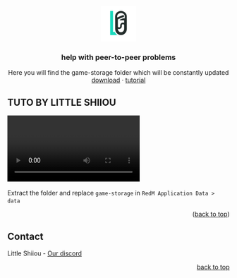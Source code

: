 <a name="readme-top"></a>

<br />
<div align="center">
  <a href="https://github.com/LittleShiiouDEV/help-redm-p2p">
    <img src="images/ls7ce.png" alt="Logo" width="80" height="80">
  </a>

  <h3 align="center">help with peer-to-peer problems</h3>

  <p align="center">
    Here you will find the game-storage folder which will be constantly updated
    <br />
    <a href="https://github.com/LittleShiiouDEV/help-redm-p2p/game-storage">download</a>
    ·
    <a href="#about-the-project">tutorial</a>
  </p>
</div>

## TUTO BY LITTLE SHIIOU

![screenshot](https://i.imgur.com/JKPP1Uc.mp4)

Extract the folder and replace `game-storage` in `RedM Application Data > data` 

<p align="right">(<a href="#readme-top">back to top</a>)</p>

## Contact

Little Shiiou - [Our discord](https://discord.gg/aVZb4emM69)

<p align="right"><a href="#readme-top">back to top</a></p>

[product-screenshot]: images/screenshot.gif
